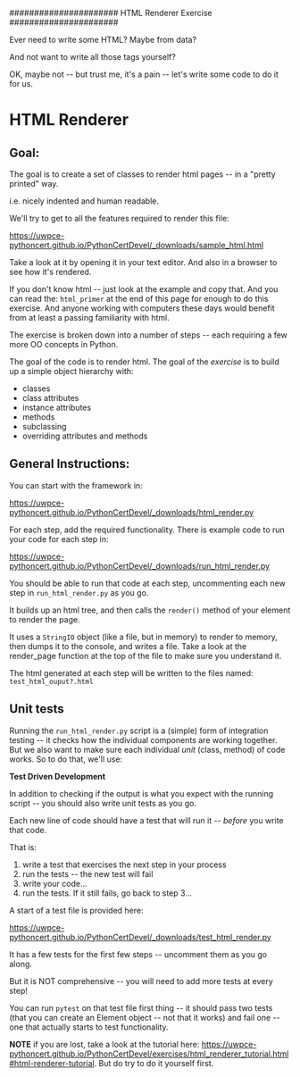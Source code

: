 ######################
HTML Renderer Exercise
######################

Ever need to write some HTML? Maybe from data?

And not want to write all those tags yourself?

OK, maybe not -- but trust me, it's a pain -- let's write some code to do it for us.

HTML Renderer
=============

Goal:
-----

The goal is to create a set of classes to render html pages -- in a "pretty printed" way.

i.e. nicely indented and human readable.

We'll try to get to all the features required to render this file:

https://uwpce-pythoncert.github.io/PythonCertDevel/_downloads/sample_html.html

Take a look at it by opening it in your text editor. And also in a browser to see how it's rendered.

If you don't know html -- just look at the example and copy that. And you can read the: `html_primer` at the end of this page for enough to do this exercise. And anyone working with computers these days would benefit from at least a passing familiarity with html.

The exercise is broken down into a number of steps -- each requiring a few more OO concepts in Python.

The goal of the code is to render html. The goal of the *exercise* is to build up a simple object hierarchy with:

* classes
* class attributes
* instance attributes
* methods
* subclassing
* overriding attributes and methods


General Instructions:
---------------------

You can start with the framework in:

https://uwpce-pythoncert.github.io/PythonCertDevel/_downloads/html_render.py

For each step, add the required functionality. There is example code to run your code for each step in:

https://uwpce-pythoncert.github.io/PythonCertDevel/_downloads/run_html_render.py

You should be able to run that code at each step, uncommenting each new step in ``run_html_render.py`` as you go.

It builds up an html tree, and then calls the ``render()`` method of your element to render the page.

It uses a ``StringIO`` object (like a file, but in memory) to render to memory, then dumps it to the console, and writes a file. Take a look at the render_page function at the top of the file to make sure you understand it.

The html generated at each step will be written to the files named:
``test_html_ouput?.html``

Unit tests
----------

Running the ``run_html_render.py`` script is a (simple) form of integration testing -- it checks how the individual components are working together. But we also want to make sure each individual *unit* (class, method) of code works. So to do that, we'll use:

**Test Driven Development**

In addition to checking if the output is what you expect with the running script -- you should also write unit tests as you go.

Each new line of code should have a test that will run it -- *before* you write that code.

That is:

  1. write a test that exercises the next step in your process
  2. run the tests -- the new test will fail
  3. write your code...
  4. run the tests. If it still fails, go back to step 3...

A start of a test file is provided here:

https://uwpce-pythoncert.github.io/PythonCertDevel/_downloads/test_html_render.py

It has a few tests for the first few steps -- uncomment them as you go along.

But it is NOT comprehensive -- you will need to add more tests at every step!

You can run ``pytest`` on that test file first thing -- it should pass two tests (that you can create an Element object -- not that it works) and fail one -- one that actually starts to test functionality.

**NOTE** if you are lost, take a look at the tutorial here:
https://uwpce-pythoncert.github.io/PythonCertDevel/exercises/html_renderer_tutorial.html#html-renderer-tutorial. But do try to do it yourself first.
